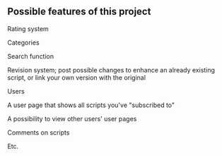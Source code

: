 ## Possible features of this project
Rating system

Categories

Search function

Revision system; post possible changes to enhance an already existing script, or link your own version with the original

Users

A user page that shows all scripts you've "subscribed to"

A possibility to view other users' user pages

Comments on scripts

Etc.